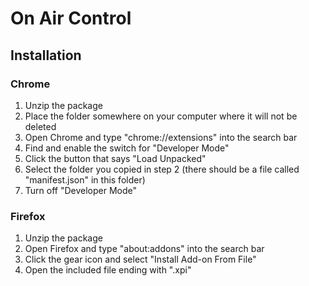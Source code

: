 # On Air Control
## Installation
### Chrome

1. Unzip the package
2. Place the folder somewhere on your computer where it will not be deleted
3. Open Chrome and type "chrome://extensions" into the search bar
4. Find and enable the switch for "Developer Mode"
5. Click the button that says "Load Unpacked"
6. Select the folder you copied in step 2 (there should be a file called "manifest.json" in this folder)
7. Turn off "Developer Mode"

### Firefox

1. Unzip the package
2. Open Firefox and type "about:addons" into the search bar
3. Click the gear icon and select "Install Add-on From File"
4. Open the included file ending with ".xpi"
